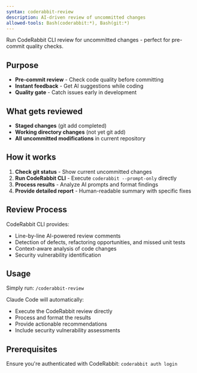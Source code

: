 ```yaml
---
syntax: coderabbit-review
description: AI-driven review of uncommitted changes
allowed-tools: Bash(coderabbit:*), Bash(git:*)
---
```


Run CodeRabbit CLI review for uncommitted changes - perfect for pre-commit quality checks.

## Purpose
- **Pre-commit review** - Check code quality before committing
- **Instant feedback** - Get AI suggestions while coding
- **Quality gate** - Catch issues early in development

## What gets reviewed
- **Staged changes** (git add completed)
- **Working directory changes** (not yet git add)
- **All uncommitted modifications** in current repository

## How it works
1. **Check git status** - Show current uncommitted changes
2. **Run CodeRabbit CLI** - Execute `coderabbit --prompt-only` directly
3. **Process results** - Analyze AI prompts and format findings
4. **Provide detailed report** - Human-readable summary with specific fixes

## Review Process
CodeRabbit CLI provides:
- Line-by-line AI-powered review comments
- Detection of defects, refactoring opportunities, and missed unit tests
- Context-aware analysis of code changes
- Security vulnerability identification

## Usage
Simply run: `/coderabbit-review`

Claude Code will automatically:
- Execute the CodeRabbit review directly
- Process and format the results
- Provide actionable recommendations
- Include security vulnerability assessments

## Prerequisites
Ensure you're authenticated with CodeRabbit: `coderabbit auth login`